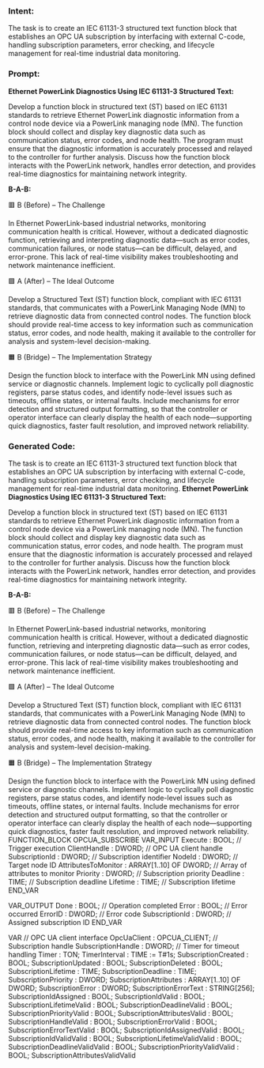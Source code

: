 ### Intent:
The task is to create an IEC 61131-3 structured text function block that establishes an OPC UA subscription by interfacing with external C-code, handling subscription parameters, error checking, and lifecycle management for real-time industrial data monitoring.

### Prompt:
**Ethernet PowerLink Diagnostics Using IEC 61131-3 Structured Text:**

Develop a function block in structured text (ST) based on IEC 61131 standards to retrieve Ethernet PowerLink diagnostic information from a control node device via a PowerLink managing node (MN). The function block should collect and display key diagnostic data such as communication status, error codes, and node health. The program must ensure that the diagnostic information is accurately processed and relayed to the controller for further analysis. Discuss how the function block interacts with the PowerLink network, handles error detection, and provides real-time diagnostics for maintaining network integrity.

**B-A-B:**

🟥 B (Before) – The Challenge

In Ethernet PowerLink-based industrial networks, monitoring communication health is critical. However, without a dedicated diagnostic function, retrieving and interpreting diagnostic data—such as error codes, communication failures, or node status—can be difficult, delayed, and error-prone. This lack of real-time visibility makes troubleshooting and network maintenance inefficient.

🟩 A (After) – The Ideal Outcome

Develop a Structured Text (ST) function block, compliant with IEC 61131 standards, that communicates with a PowerLink Managing Node (MN) to retrieve diagnostic data from connected control nodes. The function block should provide real-time access to key information such as communication status, error codes, and node health, making it available to the controller for analysis and system-level decision-making.

🟧 B (Bridge) – The Implementation Strategy

Design the function block to interface with the PowerLink MN using defined service or diagnostic channels. Implement logic to cyclically poll diagnostic registers, parse status codes, and identify node-level issues such as timeouts, offline states, or internal faults. Include mechanisms for error detection and structured output formatting, so that the controller or operator interface can clearly display the health of each node—supporting quick diagnostics, faster fault resolution, and improved network reliability.

### Generated Code:
The task is to create an IEC 61131-3 structured text function block that establishes an OPC UA subscription by interfacing with external C-code, handling subscription parameters, error checking, and lifecycle management for real-time industrial data monitoring.
**Ethernet PowerLink Diagnostics Using IEC 61131-3 Structured Text:**

Develop a function block in structured text (ST) based on IEC 61131 standards to retrieve Ethernet PowerLink diagnostic information from a control node device via a PowerLink managing node (MN). The function block should collect and display key diagnostic data such as communication status, error codes, and node health. The program must ensure that the diagnostic information is accurately processed and relayed to the controller for further analysis. Discuss how the function block interacts with the PowerLink network, handles error detection, and provides real-time diagnostics for maintaining network integrity.

**B-A-B:**

🟥 B (Before) – The Challenge

In Ethernet PowerLink-based industrial networks, monitoring communication health is critical. However, without a dedicated diagnostic function, retrieving and interpreting diagnostic data—such as error codes, communication failures, or node status—can be difficult, delayed, and error-prone. This lack of real-time visibility makes troubleshooting and network maintenance inefficient.

🟩 A (After) – The Ideal Outcome

Develop a Structured Text (ST) function block, compliant with IEC 61131 standards, that communicates with a PowerLink Managing Node (MN) to retrieve diagnostic data from connected control nodes. The function block should provide real-time access to key information such as communication status, error codes, and node health, making it available to the controller for analysis and system-level decision-making.

🟧 B (Bridge) – The Implementation Strategy

Design the function block to interface with the PowerLink MN using defined service or diagnostic channels. Implement logic to cyclically poll diagnostic registers, parse status codes, and identify node-level issues such as timeouts, offline states, or internal faults. Include mechanisms for error detection and structured output formatting, so that the controller or operator interface can clearly display the health of each node—supporting quick diagnostics, faster fault resolution, and improved network reliability.
FUNCTION_BLOCK OPCUA_SUBSCRIBE
VAR_INPUT
    Execute : BOOL; // Trigger execution
    ClientHandle : DWORD; // OPC UA client handle
    SubscriptionId : DWORD; // Subscription identifier
    NodeId : DWORD; // Target node ID
    AttributesToMonitor : ARRAY[1..10] OF DWORD; // Array of attributes to monitor
    Priority : DWORD; // Subscription priority
    Deadline : TIME; // Subscription deadline
    Lifetime : TIME; // Subscription lifetime
END_VAR

VAR_OUTPUT
    Done : BOOL; // Operation completed
    Error : BOOL; // Error occurred
    ErrorID : DWORD; // Error code
    SubscriptionId : DWORD; // Assigned subscription ID
END_VAR

VAR
    // OPC UA client interface
    OpcUaClient : OPCUA_CLIENT;
    // Subscription handle
    SubscriptionHandle : DWORD;
    // Timer for timeout handling
    Timer : TON;
    TimerInterval : TIME := T#1s;
    SubscriptionCreated : BOOL;
    SubscriptionUpdated : BOOL;
    SubscriptionDeleted : BOOL;
    SubscriptionLifetime : TIME;
    SubscriptionDeadline : TIME;
    SubscriptionPriority : DWORD;
    SubscriptionAttributes : ARRAY[1..10] OF DWORD;
    SubscriptionError : DWORD;
    SubscriptionErrorText : STRING[256];
    SubscriptionIdAssigned : BOOL;
    SubscriptionIdValid : BOOL;
    SubscriptionLifetimeValid : BOOL;
    SubscriptionDeadlineValid : BOOL;
    SubscriptionPriorityValid : BOOL;
    SubscriptionAttributesValid : BOOL;
    SubscriptionHandleValid : BOOL;
    SubscriptionErrorValid : BOOL;
    SubscriptionErrorTextValid : BOOL;
    SubscriptionIdAssignedValid : BOOL;
    SubscriptionIdValidValid : BOOL;
    SubscriptionLifetimeValidValid : BOOL;
    SubscriptionDeadlineValidValid : BOOL;
    SubscriptionPriorityValidValid : BOOL;
    SubscriptionAttributesValidValid
